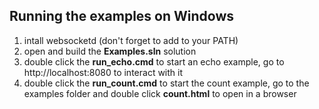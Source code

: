 ## Running the examples on Windows

1. intall websocketd (don't forget to add to your PATH)
2. open and build the **Examples.sln** solution
3. double click the **run_echo.cmd** to start an echo example, go to http://localhost:8080 to interact with it
4. double click the **run_count.cmd** to start the count example, go to the examples folder and double click **count.html** to open in a browser
